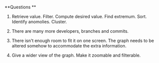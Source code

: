 **Questions **
1. Retrieve value. Filter. Compute desired value. Find extremum. Sort. Identify anomolies. Cluster.

2. There are many more developers, branches and commits.

3. There isn't enough room to fit it on one screen. The graph needs to be altered somehow to accommodate the extra information.

4. Give a wider view of the graph. Make it zoomable and filterable.
